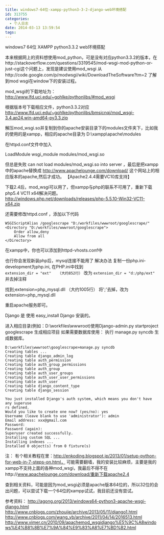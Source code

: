 ```yaml
---
title: windows7-64位-xampp-python3-3-2-django-web环境搭配
id: 313755
categories:
  - 个人日志
date: 2014-03-13 13:59:54
tags:
---
```


windows7 64位 XAMPP python3.3.2 web环境搭配

本来根据网上的资料想使用mod_python，可是没有对应python3.3.2的版本，在http://stackoverflow.com/questions/3319545/mod-wsgi-mod-python-or-just-cgi这个问题上，发现是建议使用mod_wsgi
从http://code.google.com/p/modwsgi/wiki/DownloadTheSoftware?tm=2 了解到mod wsgi在window下的安装过程。

mod_wsgi的下载地址为：http://www.lfd.uci.edu/~gohlke/pythonlibs/#mod_wsgi

根据版本号下载相应文件，python3.3.2对应
http://www.lfd.uci.edu/~gohlke/pythonlibs/bmsicnqj/mod_wsgi-3.4.ap24.win-amd64-py3.3.zip

解压mod_wsgi.so并复制到你的apache安装目录下的modules文件夹下，比如我的使用的是xampp，相应的apache目录为 D:\xampp\apache\modules

在httpd.conf文件中加入

LoadModule wsgi_module modules/mod_wsgi.so

但总是失败 can not load modules/mod_wsgi.so into server ，最后是把xampp中的apache替换成 http://www.apachelounge.com/download/ 这个网站上的相应版本的apache,然后才成功。 【Apache2.4.4需要VC10库支持】

下载2.4后，mod_wsgi可以用了，但xampp与php的联系不可用了，重新下载php5.4 VC11 x64解决问题。
http://windows.php.net/downloads/releases/php-5.5.10-Win32-VC11-x64.zip

还需要修改httpd.conf ，添加以下代码

```
WSGIScriptAlias /googlescrape "D:/workfiles/wwwroot/googlescrape/"
<Directory "D:/workfiles/wwwroot/googlescrape">
    Order allow,deny
    Allow from all
</Directory>
```

在xampp中，你也可以添加到httpd-vhosts.conf中

也行你会发现新装php后，mysql连接不能用了
解决办法
复制一份php.ini-development为php.ini, 在PHP.ini中找到  
`extension_dir = "ext"   （大约852行）`
改为 
`extension_dir = "d:/php/ext"`
并去掉注释

找到;extension=php_mysql.dll    （大约1005行）
将';'去掉，改为
extension=php_mysql.dll

重启apache服务即可。

Django 是 使用 easy_install Django 安装的。

进入相应目录(例如：D:\workfiles\wwwroot\)使用Django-admin.py startproject googlescrape 生成相应项目
如果需要数据库使用：
执行 manage.py syncdb 生成数据库。

```
D:\workfiles\wwwroot\googlescrape>manage.py syncdb
Creating tables ...
Creating table django_admin_log
Creating table auth_permission
Creating table auth_group_permissions
Creating table auth_group
Creating table auth_user_groups
Creating table auth_user_user_permissions
Creating table auth_user
Creating table django_content_type
Creating table django_session

You just installed Django's auth system, which means you don't have any superuse
rs defined.
Would you like to create one now? (yes/no): yes
Username (leave blank to use 'administrator'): admin
Email address: xxx@gmail.com
Password:
Password (again):
Superuser created successfully.
Installing custom SQL ...
Installing indexes ...
Installed 0 object(s) from 0 fixture(s)
```


注：
有个相关教程在里：http://enkoding.blogspot.jp/2013/01/setup-python-for-web-in-7-steps-on.html， 可能需要翻墙，我的安装比较麻烦，主要是我的xampp不支持上面的各种mod_wsgi，我最后不得不在http://www.apachelounge.com/download/重新下载apache2.4

查到相关资料，可能是因为mod_wsgi必须是apache版本64位的，所以32位的会出问题，可以尝试下载一个64位的xampp试试，我目前还没有尝试。

参考资料：
http://agong.org/2013/windows64-python3-apache-wsgi-django.html
http://www.cnblogs.com/zhoujie/archive/2013/05/11/django1.html
http://www.cnblogs.com/wang_yb/archive/2011/04/14/2016513.html
http://www.vimer.cn/2010/09/apachemod_wsgidjango%E5%9C%A8windows%E4%B8%8B%E7%9A%84%E9%83%A8%E7%BD%B2.html